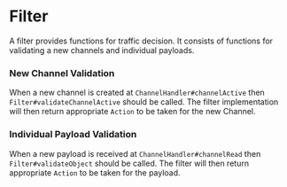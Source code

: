 # Filter
A filter provides functions for traffic decision.
It consists of functions for validating a new channels
and individual payloads.

### New Channel Validation
When a new channel is created at `ChannelHandler#channelActive` then
`Filter#validateChannelActive` should be called. The filter
implementation will then return appropriate `Action` to be taken
for the new Channel.

### Individual Payload Validation
When a new payload is received at `ChannelHandler#channelRead` then
`Filter#validateObject` should be called. The filter will then return
appropriate `Action` to be taken for the payload.
